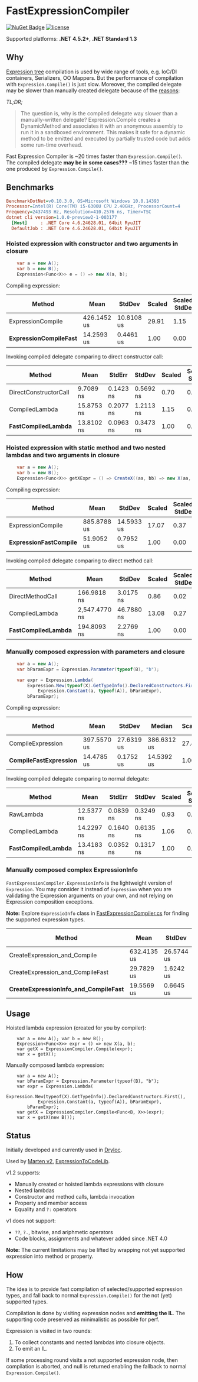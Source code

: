 # FastExpressionCompiler

[DryIoc]: https://bitbucket.org/dadhi/dryioc
[ExpressionToCodeLib]: https://github.com/EamonNerbonne/ExpressionToCode
[Expression Tree]: https://msdn.microsoft.com/en-us/library/mt654263.aspx

[![NuGet Badge](https://buildstats.info/nuget/FastExpressionCompiler)](https://www.nuget.org/packages/FastExpressionCompiler)
[![license](https://img.shields.io/github/license/dadhi/FastExpressionCompiler.svg)](http://opensource.org/licenses/MIT)

Supported platforms: __.NET 4.5.2+__, __.NET Standard 1.3__

## Why

[Expression tree] compilation is used by wide range of tools, e.g. IoC/DI containers, Serializers, OO Mappers.
But the performance of compilation with `Expression.Compile()` is just slow. 
Moreover, the compiled delegate may be slower than manually created delegate because of the [reasons](https://blogs.msdn.microsoft.com/seteplia/2017/02/01/dissecting-the-new-constraint-in-c-a-perfect-example-of-a-leaky-abstraction/):

_TL;DR;_
> The question is, why is the compiled delegate way slower than a manually-written delegate? Expression.Compile creates a DynamicMethod and associates it with an anonymous assembly to run it in a sandboxed environment. This makes it safe for a dynamic method to be emitted and executed by partially trusted code but adds some run-time overhead.

Fast Expression Compiler is ~20 times faster than `Expression.Compile()`.  
The compiled delegate __may be in some cases???__ ~15 times faster than the one produced by `Expression.Compile()`.

## Benchmarks

```ini
BenchmarkDotNet=v0.10.3.0, OS=Microsoft Windows 10.0.14393
Processor=Intel(R) Core(TM) i5-6300U CPU 2.40GHz, ProcessorCount=4
Frequency=2437493 Hz, Resolution=410.2576 ns, Timer=TSC
dotnet cli version=1.0.0-preview2-1-003177
  [Host]     : .NET Core 4.6.24628.01, 64bit RyuJIT
  DefaultJob : .NET Core 4.6.24628.01, 64bit RyuJIT
```


### Hoisted expression with constructor and two arguments in closure

```csharp
    var a = new A();
    var b = new B();
    Expression<Func<X>> e = () => new X(a, b);
```

Compiling expression:

 |                Method     |        Mean |     StdDev | Scaled | Scaled-StdDev |  Gen 0 |  Gen 1 | Allocated |
 |-------------------------- |------------ |----------- |------- |-------------- |------- |------- |---------- |
 |     ExpressionCompile     | 426.1452 us | 10.8108 us |  29.91 |          1.15 |      - |      - |   4.36 kB |
 | __ExpressionCompileFast__ |  14.2593 us |  0.4461 us |   1.00 |          0.00 | 1.0579 | 0.2035 |   2.72 kB |

Invoking compiled delegate comparing to direct constructor call:

 |                Method     |       Mean |    StdErr |    StdDev | Scaled | Scaled-StdDev |  Gen 0 | Allocated |
 |-------------------------- |----------- |---------- |---------- |------- |-------------- |------- |---------- |
 | DirectConstructorCall     |  9.7089 ns | 0.1423 ns | 0.5692 ns |   0.70 |          0.04 | 0.0202 |      32 B |
 |        CompiledLambda     | 15.8753 ns | 0.2077 ns | 1.2113 ns |   1.15 |          0.09 | 0.0198 |      32 B |
 |    __FastCompiledLambda__ | 13.8102 ns | 0.0963 ns | 0.3473 ns |   1.00 |          0.00 | 0.0195 |      32 B |
 
 
### Hoisted expression with static method and two nested lambdas and two arguments in closure

```csharp
    var a = new A();
    var b = new B();
    Expression<Func<X>> getXExpr = () => CreateX((aa, bb) => new X(aa, bb), new Lazy<A>(() => a), b);
```

Compiling expression:

 |                Method |        Mean |     StdDev | Scaled | Scaled-StdDev |  Gen 0 |  Gen 1 | Allocated |
 |-------------------------- |------------ |----------- |------- |-------------- |------- |------- |---------- |
 |     ExpressionCompile     | 885.8788 us | 14.5933 us |  17.07 |          0.37 |      - |      - |  12.28 kB |
 | __ExpressionFastCompile__ |  51.9052 us |  0.7952 us |   1.00 |          0.00 | 4.0616 | 1.3761 |      8 kB |


Invoking compiled delegate comparing to direct method call:

 |             Method     |          Mean |     StdDev | Scaled | Scaled-StdDev |  Gen 0 | Allocated |
 |----------------------- |-------------- |----------- |------- |-------------- |------- |---------- |
 |   DirectMethodCall     |   166.9818 ns |  3.0175 ns |   0.86 |          0.02 | 0.1111 |     184 B |
 |     CompiledLambda     | 2,547.4770 ns | 46.7880 ns |  13.08 |          0.27 | 0.0900 |     280 B |
 | __FastCompiledLambda__ |   194.8093 ns |  2.2769 ns |   1.00 |          0.00 | 0.1399 |     240 B |


### Manually composed expression with parameters and closure

```csharp
    var a = new A();
    var bParamExpr = Expression.Parameter(typeof(B), "b");

    var expr = Expression.Lambda(
        Expression.New(typeof(X).GetTypeInfo().DeclaredConstructors.First(),
            Expression.Constant(a, typeof(A)), bParamExpr),
        bParamExpr);
```

Compiling expression:

 |                    Method |        Mean |     StdDev |      Median | Scaled | Scaled-StdDev |  Gen 0 |  Gen 1 | Allocated |
 |-------------------------- |------------ |----------- |------------ |------- |-------------- |------- |------- |---------- |
 |     CompileExpression     | 397.5570 us | 27.6319 us | 386.6312 us |  27.46 |          1.92 |      - |      - |   4.72 kB |
 | __CompileFastExpression__ |  14.4785 us |  0.1752 us |  14.5392 us |   1.00 |          0.00 | 1.3086 | 0.5762 |   2.26 kB |


Invoking compiled delegate comparing to normal delegate:

 |                 Method |       Mean |    StdErr |    StdDev | Scaled | Scaled-StdDev |  Gen 0 | Allocated |
 |----------------------- |----------- |---------- |---------- |------- |-------------- |------- |---------- |
 |          RawLambda     | 12.5377 ns | 0.0839 ns | 0.3249 ns |   0.93 |          0.03 | 0.0196 |      32 B |
 |     CompiledLambda     | 14.2297 ns | 0.1640 ns | 0.6135 ns |   1.06 |          0.05 | 0.0195 |      32 B |
 | __FastCompiledLambda__ | 13.4183 ns | 0.0352 ns | 0.1317 ns |   1.00 |          0.00 | 0.0195 |      32 B |


### Manually composed complex ExpressionInfo

`FastExpressionCompiler.ExpressionInfo` is the lightweight version of `Expression`. 
You may consider it instead of `Expression` when you are validating the Expression arguments on your own,
and not relying on Expression composition exceptions.

__Note:__ Explore `ExpressioInfo` class in [FastExpressionCompiler.cs](https://github.com/dadhi/FastExpressionCompiler/blob/master/src/FastExpressionCompiler/FastExpressionCompiler.cs) 
for finding the supported expression types.

 |                               Method     |        Mean |     StdDev | Scaled | Scaled-StdDev |  Gen 0 |  Gen 1 | Allocated |
 |----------------------------------------- |------------ |----------- |------- |-------------- |------- |------- |---------- |
 |         CreateExpression_and_Compile     | 632.4135 us | 26.5744 us |  32.37 |          1.72 |      - |      - |   7.81 kB |
 |     CreateExpression_and_CompileFast     |  29.7829 us |  1.6242 us |   1.52 |          0.10 | 1.8694 | 0.6487 |   3.86 kB |
 | __CreateExpressionInfo_and_CompileFast__ |  19.5569 us |  0.6645 us |   1.00 |          0.00 | 1.4689 | 0.3703 |   3.38 kB |


## Usage

Hoisted lambda expression (created for you by compiler):
```chsarp
    var a = new A(); var b = new B();
    Expression<Func<X>> expr = () => new X(a, b);
    var getX = ExpressionCompiler.Compile(expr);
    var x = getX();
```

Manually composed lambda expression:
```chsarp
    var a = new A();
    var bParamExpr = Expression.Parameter(typeof(B), "b");
    var expr = Expression.Lambda(
        Expression.New(typeof(X).GetTypeInfo().DeclaredConstructors.First(),
            Expression.Constant(a, typeof(A)), bParamExpr),
        bParamExpr);
    var getX = ExpressionCompiler.Compile<Func<B, X>>(expr);
    var x = getX(new B());
```


## Status

Initially developed and currently used in [DryIoc].

Used by [Marten v2](https://github.com/JasperFx/marten), [ExpressionToCodeLib].

v1.2 supports:

- Manually created or hoisted lambda expressions with closure
- Nested lambdas
- Constructor and method calls, lambda invocation
- Property and member access
- Equality and `?:` operators

v1 does not support:

- `??`, `?.`, bitwise, and ariphmetic operators
- Code blocks, assignments and whatever added since .NET 4.0

__Note:__ The current limitations may be lifted by wrapping not yet supported expression into method or property.


## How

The idea is to provide fast compilation of selected/supported expression types,
and fall back to normal `Expression.Compile()` for the not (yet) supported types.

Compilation is done by visiting expression nodes and __emitting the IL__. 
The supporting code preserved as minimalistic as possible for perf. 

Expression is visited in two rounds:

1. To collect constants and nested lambdas into closure objects.
2. To emit an IL.

If some processing round visits a not supported expression node, 
then compilation is aborted, and null is returned enabling the fallback to normal `Expression.Compile()`.
